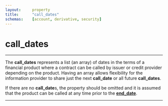 ```yaml
---
layout:     property
title:      "call_dates"
schemas:    [account, derivative, security]
---
```


# call_dates

---

The **call_dates** represents a list (an array) of dates in the terms of a financial product where a contract can be called by issuer or credit provider depending on the product. Having an array allows flexibility for the information provider to share just the next **call_date** or all future **call_dates**.

If there are no **call_date**s, the property should be omitted and it is assumed that the product can be called at any time prior to the [**end_date**][end].

---

[end]: https://github.com/suadelabs/fire/blob/master/documentation/properties/end_date.md
